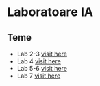 # Laboratoare IA

## Teme
- Lab 2-3 [visit here](https://github.com/NarcisSt/IA-Laboratories/tree/master/lab2-3)
- Lab 4 [visit here](https://github.com/NarcisSt/IA-Laboratories/tree/master/lab4)
- Lab 5-6 [visit here](https://github.com/NarcisSt/IA-Laboratories/tree/master/lab5-6)
- Lab 7 [visit here](https://github.com/NarcisSt/IA-Laboratories/tree/master/lab7)